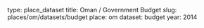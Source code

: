 type: place_dataset
title: Oman / Government Budget
slug: places/om/datasets/budget
place: om
dataset: budget
year: 2014
